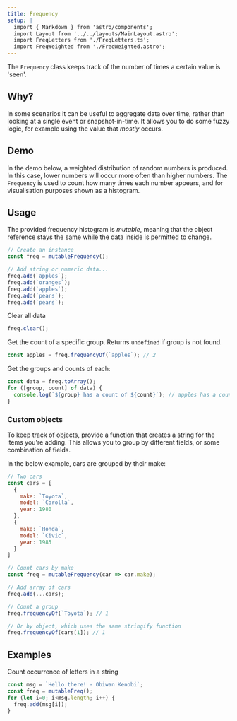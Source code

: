 ```yaml
---
title: Frequency
setup: |
  import { Markdown } from 'astro/components';
  import Layout from '../../layouts/MainLayout.astro';
  import FreqLetters from './FreqLetters.ts';
  import FreqWeighted from './FreqWeighted.astro';
---
```


The `Frequency` class keeps track of the number of times a certain value is 'seen'.

## Why?

In some scenarios it can be useful to aggregate data over time, rather than looking at a single event or snapshot-in-time. It allows you to do some fuzzy logic, for example using the value that _mostly_ occurs.

## Demo

In the demo below, a weighted distribution of random numbers is produced. In this case, lower numbers will occur more often than higher numbers. The `Frequency` is used to count how many times each number appears, and for visualisation purposes shown as a histogram.

<FreqWeighted />

## Usage

The provided frequency histogram is _mutable_, meaning that the object reference stays the same while the data inside is permitted to change.

```js
// Create an instance
const freq = mutableFrequency();

// Add string or numeric data...
freq.add(`apples`);
freq.add(`oranges`);
freq.add(`apples`);
freq.add(`pears`);
freq.add(`pears`);
```

Clear all data
```js
freq.clear();
```

Get the count of a specific group. Returns `undefined` if group is not found.

```js
const apples = freq.frequencyOf(`apples`); // 2
```

Get the groups and counts of each:

```js
const data = freq.toArray();
for ([group, count] of data) {
  console.log(`${group} has a count of ${count}`); // apples has a count of 2 (...)
}
```

### Custom objects

To keep track of objects, provide a function that creates a string for the items you're adding. This allows you to group by different fields, or some combination of fields.

In the below example, cars are grouped by their make:

```js
// Two cars
const cars = [
  {
    make: `Toyota`,
    model: `Corolla`,
    year: 1980
  },
  {
    make: `Honda`,
    model: `Civic`,
    year: 1985
  }
]

// Count cars by make
const freq = mutableFrequency(car => car.make);

// Add array of cars
freq.add(...cars);

// Count a group
freq.frequencyOf(`Toyota`); // 1

// Or by object, which uses the same stringify function
freq.frequencyOf(cars[1]); // 1
```

## Examples

Count occurrence of letters in a string

```js
const msg = `Hello there! - Obiwan Kenobi`;
const freq = mutableFreq();
for (let i=0; i<msg.length; i++) {
  freq.add(msg[i]);
}
```

<freq-letters client:visible />